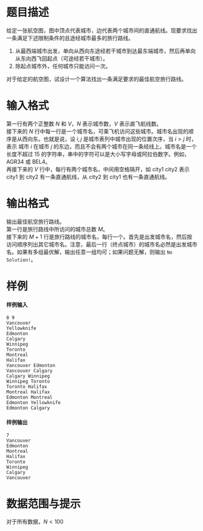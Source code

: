 
# 题目描述

给定一张航空图，图中顶点代表城市，边代表两个城市间的直通航线。现要求找出一条满足下述限制条件的且途经城市最多的旅行路线。  

1. 从最西端城市出发，单向从西向东途经若干城市到达最东端城市，然后再单向从东向西飞回起点（可途经若干城市）。  
2. 除起点城市外，任何城市只能访问一次。

对于给定的航空图，试设计一个算法找出一条满足要求的最佳航空旅行路线。

# 输入格式

第一行有两个正整数 $N$ 和 $V$，$N$ 表示城市数，$V$ 表示直飞航线数。  
接下来的 $N$ 行中每一行是一个城市名，可乘飞机访问这些城市。城市名出现的顺序是从西向东。也就是说，设 $i,j$ 是城市表列中城市出现的位置次序，当 $i>j$ 时，表示 城市 $i$ 在城市 $j$ 的东边，而且不会有两个城市在同一条经线上。城市名是一个长度不超过 $15$ 的字符串，串中的字符可以是大小写字母或阿拉伯数字。例如，$\text{AGR34}$ 或 $\text{BEL4}$。  
再接下来的 $V$ 行中，每行有两个城市名，中间用空格隔开，如 $\text{city1 city2}$ 表示 $\text{city1}$ 到 $\text{city2}$ 有一条直通航线，从 $\text{city2}$ 到 $\text{city1}$ 也有一条直通航线。


# 输出格式

输出最佳航空旅行路线。  
第一行是旅行路线中所访问的城市总数 $M$。  
接下来的 $M+1$ 行是旅行路线的城市名，每行一个。首先是出发城市名，然后按访问顺序列出其它城市名。注意，最后一行（终点城市）的城市名必然是出发城市名。如果有多组最优解，输出任意一组均可；如果问题无解，则输出 `No Solution!`。

# 样例

#### 样例输入
```plain
8 9
Vancouver
Yellowknife
Edmonton
Calgary
Winnipeg
Toronto
Montreal
Halifax
Vancouver Edmonton
Vancouver Calgary
Calgary Winnipeg
Winnipeg Toronto
Toronto Halifax
Montreal Halifax
Edmonton Montreal
Edmonton Yellowknife
Edmonton Calgary
```
#### 样例输出
```plain
7
Vancouver 
Edmonton 
Montreal
Halifax
Toronto 
Winnipeg
Calgary
Vancouver
```

# 数据范围与提示

对于所有数据，$N < 100$

